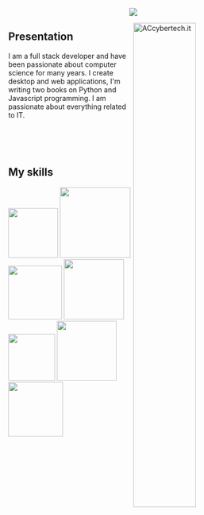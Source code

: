 <p align="center">
  <a href="https://github.com/kevzero/presentation/blob/main/welcome-to-my-world.png">
    <img src="https://github.com/kevzero/presentation/blob/main/welcome-to-my-world.png">
  </a>
</p>
<p><img align="right" width="50%" src="https://github.com/kevzero/presentation/blob/main/my_js.gif" alt="ACcybertech.it"/></p>
  <h2>Presentation</h2>
  <p>I am a full stack developer and have been passionate about computer science for many years.
  I create desktop and web applications, I'm writing two books on Python and Javascript programming. I am passionate about everything related to IT.</p>
<br/>
<br/>
<br/>
<h2 font-weight="bold">My skills</h2>
<div>
<img src="https://github.com/kevzero/presentation/blob/main/images/html_css_js.png" width="100"/>
<img src="https://github.com/kevzero/presentation/blob/main/images/Python.jpg" width="142"/>
<img src="https://github.com/kevzero/presentation/blob/main/images/Php.jpg" width="108"/>
<img src="https://github.com/kevzero/presentation/blob/main/images/c.jpg" width="121"/>
<img src="https://github.com/kevzero/presentation/blob/main/images/C%2B%2B.jpg" width="94"/>
<img src="https://github.com/kevzero/presentation/blob/main/images/java.jpg" width="120"/>
<img src="https://github.com/kevzero/presentation/blob/main/images/sql-mysql.jpg" width="110"/>
</div>




